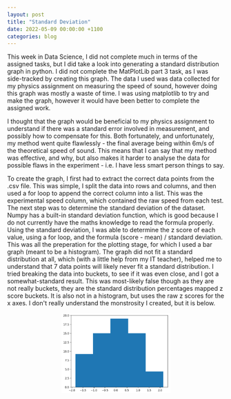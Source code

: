 ```yaml
---
layout: post
title: "Standard Deviation"
date: 2022-05-09 00:00:00 +1100
categories: blog
---
```


This week in Data Science, I did not complete much in terms of the assigned tasks, but I did take a look into generating a standard distribution graph in python. I did not complete the MatPlotLib part 3 task, as I was side-tracked by creating this graph. The data I used was data collected for my physics assignment on measuring the speed of sound, however doing this graph was mostly a waste of time. I was using matplotlib to try and make the graph, however it would have been better to complete the assigned work. 

I thought that the graph would be beneficial to my physics assignment to understand if there was a standard error involved in measurement, and possibly how to compensate for this. Both fortunately, and unfortunately, my method went quite flawlessly - the final average being within 6m/s of the theoretical speed of sound. This means that I can say that my method was effective, and why, but also makes it harder to analyse the data for possible flaws in the experiment - i.e. I have less smart person things to say.

To create the graph, I first had to extract the correct data points from the .csv file. This was simple, I split the data into rows and columns, and then used a for loop to append the correct column into a list. This was the experimental speed column, which contained the raw speed from each test. The next step was to determine the standard deviation of the dataset. Numpy has a built-in standard deviation function, which is good because I do not currently have the maths knowledge to read the formula properly. Using the standard deviation, I was able to determine the z score of each value, using a for loop, and the formula (score - mean) / standard deviation. This was all the preperation for the plotting stage, for which I used a bar graph (meant to be a histogram). The graph did not fit a standard distribution at all, which (with a little help from my IT teacher), helped me to understand that 7 data points will likely never fit a standard distribution. I tried breaking the data into buckets, to see if it was even close, and I got a somewhat-standard result. This was most-likely false though as they are not really buckets, they are the standard distribution percentages mapped z score buckets. It is also not in a histogram, but uses the raw z scores for the x axes. I don't really understand the monstrosity I created, but it is below.

<img alt="Attempted Standard Distribution" src="/assets/Standard-Distribution/Attempted-Standard-Distribution.png" style="width: 50%; display: block; margin: 5px auto;"/>
